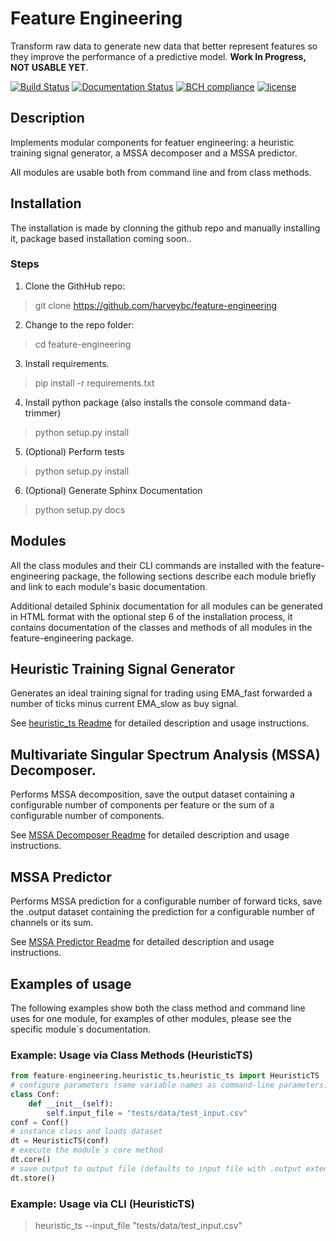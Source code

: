 # Feature Engineering

Transform raw data to generate new data that better represent features so they improve the performance of a predictive model. __Work In Progress, NOT USABLE YET__.

[![Build Status](https://travis-ci.org/harveybc/feature-engineering.svg?branch=master)](https://travis-ci.org/harveybc/feature-engineering)
[![Documentation Status](https://readthedocs.org/projects/docs/badge/?version=latest)](https://harveybc-feature-engineering.readthedocs.io/en/latest/)
[![BCH compliance](https://bettercodehub.com/edge/badge/harveybc/feature-engineering?branch=master)](https://bettercodehub.com/)
[![license](https://img.shields.io/github/license/mashape/apistatus.svg?maxAge=2592000)](https://github.com/harveybc/feature-engineering/blob/master/LICENSE)

## Description

Implements modular components for featuer engineering: a heuristic training signal generator, a MSSA decomposer and a MSSA predictor. 

All modules are usable both from command line and from class methods.

## Installation

The installation is made by clonning the github repo and manually installing it, package based installation coming soon..

### Steps
1. Clone the GithHub repo:   
> git clone https://github.com/harveybc/feature-engineering
2. Change to the repo folder:
> cd feature-engineering
3. Install requirements.
> pip install -r requirements.txt
4. Install python package (also installs the console command data-trimmer)
> python setup.py install
5. (Optional) Perform tests
> python setup.py install
6. (Optional) Generate Sphinx Documentation
> python setup.py docs

## Modules

All the class modules and their CLI commands are installed with the feature-engineering package, the following sections describe each module briefly and link to each module's basic documentation. 

Additional detailed Sphinix documentation for all modules can be generated in HTML format with the optional step 6 of the installation process, it contains documentation of the classes and methods of all modules in the feature-engineering package. 

## Heuristic Training Signal Generator

Generates an ideal training signal for trading using EMA_fast forwarded a number of ticks minus current EMA_slow as buy signal.

See [heuristic_ts Readme](../master/README_heuristic_ts.md) for detailed description and usage instructions.

## Multivariate Singular Spectrum Analysis (MSSA) Decomposer. 

Performs MSSA decomposition, save the output dataset containing a configurable number of components per feature or the sum of a configurable number of components.

See [MSSA Decomposer Readme](../master/README_mssa_decomposer.md) for detailed description and usage instructions.

## MSSA Predictor

Performs MSSA prediction for a configurable number of forward ticks, save the .output dataset containing the prediction for a configurable number of channels or its sum.

See [MSSA Predictor Readme](../master/README_mssa_predictor.md) for detailed description and usage instructions.

## Examples of usage

The following examples show both the class method and command line uses for one module, for examples of other modules, please see the specific module´s documentation.

### Example: Usage via Class Methods (HeuristicTS)
```python
from feature-engineering.heuristic_ts.heuristic_ts import HeuristicTS
# configure parameters (same variable names as command-line parameters)
class Conf:
    def __init__(self):
        self.input_file = "tests/data/test_input.csv"
conf = Conf()
# instance class and loads dataset
dt = HeuristicTS(conf)
# execute the module´s core method
dt.core()
# save output to output file (defaults to input file with .output extension)
dt.store()
```

### Example: Usage via CLI (HeuristicTS)

> heuristic_ts --input_file "tests/data/test_input.csv"






